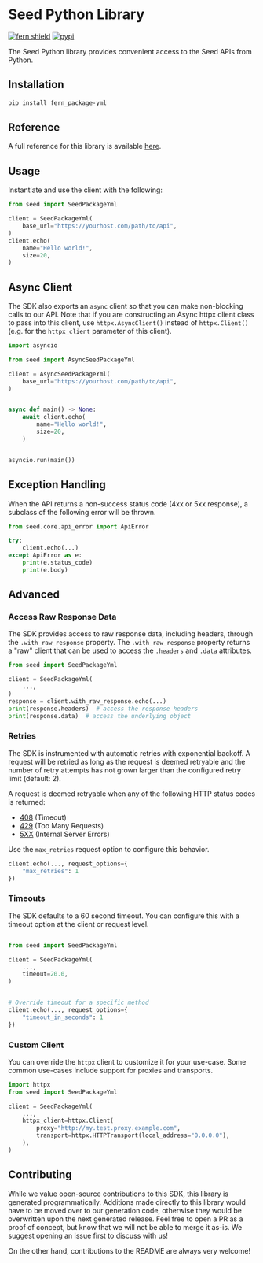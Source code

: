 # Seed Python Library

[![fern shield](https://img.shields.io/badge/%F0%9F%8C%BF-Built%20with%20Fern-brightgreen)](https://buildwithfern.com?utm_source=github&utm_medium=github&utm_campaign=readme&utm_source=Seed%2FPython)
[![pypi](https://img.shields.io/pypi/v/fern_package-yml)](https://pypi.python.org/pypi/fern_package-yml)

The Seed Python library provides convenient access to the Seed APIs from Python.

## Installation

```sh
pip install fern_package-yml
```

## Reference

A full reference for this library is available [here](./reference.md).

## Usage

Instantiate and use the client with the following:

```python
from seed import SeedPackageYml

client = SeedPackageYml(
    base_url="https://yourhost.com/path/to/api",
)
client.echo(
    name="Hello world!",
    size=20,
)
```

## Async Client

The SDK also exports an `async` client so that you can make non-blocking calls to our API. Note that if you are constructing an Async httpx client class to pass into this client, use `httpx.AsyncClient()` instead of `httpx.Client()` (e.g. for the `httpx_client` parameter of this client).

```python
import asyncio

from seed import AsyncSeedPackageYml

client = AsyncSeedPackageYml(
    base_url="https://yourhost.com/path/to/api",
)


async def main() -> None:
    await client.echo(
        name="Hello world!",
        size=20,
    )


asyncio.run(main())
```

## Exception Handling

When the API returns a non-success status code (4xx or 5xx response), a subclass of the following error
will be thrown.

```python
from seed.core.api_error import ApiError

try:
    client.echo(...)
except ApiError as e:
    print(e.status_code)
    print(e.body)
```

## Advanced

### Access Raw Response Data

The SDK provides access to raw response data, including headers, through the `.with_raw_response` property.
The `.with_raw_response` property returns a "raw" client that can be used to access the `.headers` and `.data` attributes.

```python
from seed import SeedPackageYml

client = SeedPackageYml(
    ...,
)
response = client.with_raw_response.echo(...)
print(response.headers)  # access the response headers
print(response.data)  # access the underlying object
```

### Retries

The SDK is instrumented with automatic retries with exponential backoff. A request will be retried as long
as the request is deemed retryable and the number of retry attempts has not grown larger than the configured
retry limit (default: 2).

A request is deemed retryable when any of the following HTTP status codes is returned:

- [408](https://developer.mozilla.org/en-US/docs/Web/HTTP/Status/408) (Timeout)
- [429](https://developer.mozilla.org/en-US/docs/Web/HTTP/Status/429) (Too Many Requests)
- [5XX](https://developer.mozilla.org/en-US/docs/Web/HTTP/Status/500) (Internal Server Errors)

Use the `max_retries` request option to configure this behavior.

```python
client.echo(..., request_options={
    "max_retries": 1
})
```

### Timeouts

The SDK defaults to a 60 second timeout. You can configure this with a timeout option at the client or request level.

```python

from seed import SeedPackageYml

client = SeedPackageYml(
    ...,
    timeout=20.0,
)


# Override timeout for a specific method
client.echo(..., request_options={
    "timeout_in_seconds": 1
})
```

### Custom Client

You can override the `httpx` client to customize it for your use-case. Some common use-cases include support for proxies
and transports.

```python
import httpx
from seed import SeedPackageYml

client = SeedPackageYml(
    ...,
    httpx_client=httpx.Client(
        proxy="http://my.test.proxy.example.com",
        transport=httpx.HTTPTransport(local_address="0.0.0.0"),
    ),
)
```

## Contributing

While we value open-source contributions to this SDK, this library is generated programmatically.
Additions made directly to this library would have to be moved over to our generation code,
otherwise they would be overwritten upon the next generated release. Feel free to open a PR as
a proof of concept, but know that we will not be able to merge it as-is. We suggest opening
an issue first to discuss with us!

On the other hand, contributions to the README are always very welcome!
